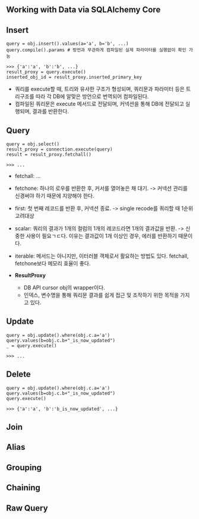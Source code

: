 Working with Data via SQLAlchemy Core
-

Insert
-
```
query = obj.insert().values(a='a', b='b', ...)
query.compile().params # 방언과 무관하게 컴파일된 실제 파라미터를 실행없이 확인 가능

>>> {'a':'a', 'b':'b', ...}
result_proxy = query.execute()
inserted_obj_id = result_proxy.inserted_primary_key 
```
- 쿼리를 execute할 때, 트리와 유사한 구조가 형성되며, 쿼리문과 파라미터 등은 트리구조를 따라 각 DB에 알맞은 방언으로 번역되어 컴파일된다.
- 컴파일된 쿼리문은 execute 메서드로 전달되며, 커넥션을 통해 DB에 전달되고 실행되며, 결과를 반환한다.


Query
-
```
query = obj.select()
result_proxy = connection.execute(query)
result = result_proxy.fetchall()

>>> ...
```
- fetchall: ...
- fetchone: 하나의 로우를 반환한 후, 커서를 열어놓은 채 대기. -> 커넥션 관리를 신경써야 하기 때문에 지양해야 한다.
- first: 첫 번째 레코드를 반환 후, 커넥션 종료. -> single recode를 쿼리할 때 1순위 고려대상
- scalar: 쿼리의 결과가 1개의 컬럼의 1개의 레코드라면 1개의 결과값을 반환. -> 신중한 사용이 필요ㄱㄷ다. 이유는 결과값이 1개 이상인 경우, 에러를 반환하기 때문이다.
- iterable: 메서드는 아니지만, 이터러블 객체로서 활요하는 방법도 있다. fetchall, fetchone보다 메모리 효율이 좋다.


- **ResultProxy**
  - DB API cursor obj의 wrapper이다.
  - 인덱스, 변수명을 통해 쿼리문 결과를 쉽게 접근 및 조작하기 위한 목적을 가지고 있다.

Update
- 
```
query = obj.update().where(obj.c.a='a')
query.values(b=obj.c.b+"_is_now_updated")
_ = query.execute()

>>> ...
```

Delete
-
```
query = obj.update().where(obj.c.a='a')
query.values(b=obj.c.b+"_is_now_updated")
query.execute()

>>> {'a':'a', 'b':'b_is_now_updated', ...} 
```

Join
-

Alias
-

Grouping
-

Chaining
-

Raw Query
-
